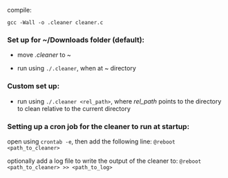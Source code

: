 compile:
```
gcc -Wall -o .cleaner cleaner.c
```

### Set up for ~/Downloads folder (default):

- move *.cleaner* to ~

- run using ```./.cleaner```, when at ~ directory

### Custom set up:
- run using ```./.cleaner <rel_path>```,
  where *rel_path* points to the directory to clean
  relative to the current directory
  
### Setting up a cron job for the cleaner to run at startup:

open using ```crontab -e```, then add the following line:
```@reboot <path_to_cleaner>```

optionally add a log file to write the output of the cleaner to:
```@reboot <path_to_cleaner> >> <path_to_log>```
